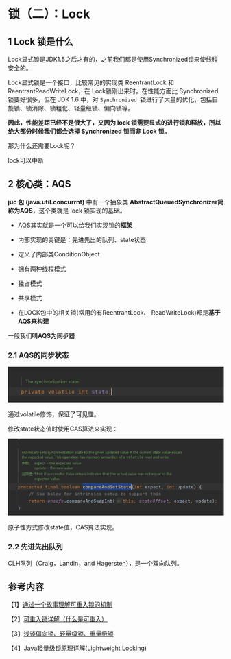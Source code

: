 # 锁（二）：Lock

## 1 Lock 锁是什么

Lock显式锁是JDK1.5之后才有的，之前我们都是使用Synchronized锁来使线程安全的。

Lock显式锁是一个接口，比较常见的实现类 ReentrantLock 和 ReentrantReadWriteLock，在 Lock锁刚出来时，在性能方面比 Synchronized 锁要好很多，但在 JDK 1.6 中，对 `Synchronized `锁进行了大量的优化，包括自旋锁、锁消除、锁粗化、轻量级锁、偏向锁等。

**因此，性能差距已经不是很大了，又因为 lock 锁需要显式的进行锁和释放，所以绝大部分时候我们都会选择 Synchronized 锁而非 Lock 锁。**

那为什么还需要Lock呢？

lock可以中断

## 2 核心类：AQS

**juc 包 (java.util.concurrnt)** 中有一个抽象类 **AbstractQueuedSynchronizer简称为AQS**，这个类就是 lock 锁实现的基础。

- AQS其实就是一个可以给我们实现锁的**框架**
- 内部实现的关键是：先进先出的队列、state状态
- 定义了内部类ConditionObject
-  拥有两种线程模式
  - 独占模式
  - 共享模式

- 在LOCK包中的相关锁(常用的有ReentrantLock、 ReadWriteLock)都是**基于AQS来构建**

一般我们**叫AQS为同步器**

### 2.1 AQS的同步状态

![image-20211129105243695](图片/image-20211129105243695.png)

通过volatile修饰，保证了可见性。

修改state状态值时使用CAS算法来实现：

![image-20211129105442818](图片/image-20211129105442818.png)

原子性方式修改state值，CAS算法实现。

### 2.2 先进先出队列

CLH队列（Craig，Landin，and Hagersten），是一个双向队列。



## 参考内容

【1】[通过一个故事理解可重入锁的机制](https://www.cnblogs.com/gxyandwmm/p/9387833.html)

【2】[可重入锁详解（什么是可重入）](https://blog.csdn.net/w8y56f/article/details/89554060)

【3】[浅谈偏向锁、轻量级锁、重量级锁](https://www.jianshu.com/p/36eedeb3f912)

【4】[Java轻量级锁原理详解(Lightweight Locking)](https://blog.csdn.net/qq_35124535/article/details/70312553)